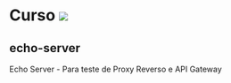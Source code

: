 
# Curso  ![](https://static-media.hotmart.com/tghlRfTt_3f73vKP3Eh3840HzEY=/filters:format(png)/hotmart/membership_area/4f6311d0-e901-4753-a45e-a13dffdca0e5/cloud-native-hotmart-70v.png)

## echo-server
Echo Server - Para teste de Proxy Reverso e API Gateway
